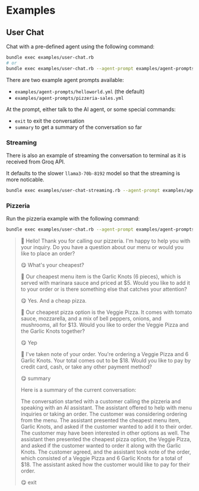 # Examples

## User Chat

Chat with a pre-defined agent using the following command:

```bash
bundle exec examples/user-chat.rb
# or
bundle exec examples/user-chat.rb --agent-prompt examples/agent-prompts/helloworld.yml
```

There are two example agent prompts available:

- `examples/agent-prompts/helloworld.yml` (the default)
- `examples/agent-prompts/pizzeria-sales.yml`

At the prompt, either talk to the AI agent, or some special commands:

- `exit` to exit the conversation
- `summary` to get a summary of the conversation so far

### Streaming

There is also an example of streaming the conversation to terminal as it is received from Groq API.

It defaults to the slower `llama3-70b-8192` model so that the streaming is more noticable.

```bash
bundle exec examples/user-chat-streaming.rb --agent-prompt examples/agent-prompts/pizzeria-sales.yml
```

### Pizzeria

Run the pizzeria example with the following command:

```bash
bundle exec examples/user-chat.rb --agent-prompt examples/agent-prompts/pizzeria-sales.yml
```

> 🍕 Hello! Thank you for calling our pizzeria. I'm happy to help you with your inquiry. Do you have a question about our menu or would you like to place an order?
>
> 😋 What's your cheapest?
>
> 🍕 Our cheapest menu item is the Garlic Knots (6 pieces), which is served with marinara sauce and priced at $5. Would you like to add it to your order or is there something else that catches your attention?
>
> 😋 Yes. And a cheap pizza.
>
> 🍕 Our cheapest pizza option is the Veggie Pizza. It comes with tomato sauce, mozzarella, and a mix of bell peppers, onions, and mushrooms, all for $13. Would you like to order the Veggie Pizza and the Garlic Knots together?
>
> 😋 Yep
>
> 🍕 I've taken note of your order. You're ordering a Veggie Pizza and 6 Garlic Knots. Your total comes out to be $18. Would you like to pay by credit card, cash, or take any other payment method?
>
> 😋 summary
>
> Here is a summary of the current conversation:
>
> The conversation started with a customer calling the pizzeria and speaking with an AI assistant. The assistant offered to help with menu inquiries or taking an order. The customer was considering ordering from the menu. The assistant presented the cheapest menu item, Garlic Knots, and asked if the customer wanted to add it to their order. The customer may have been interested in other options as well. The assistant then presented the cheapest pizza option, the Veggie Pizza, and asked if the customer wanted to order it along with the Garlic Knots. The customer agreed, and the assistant took note of the order, which consisted of a Veggie Pizza and 6 Garlic Knots for a total of $18. The assistant asked how the customer would like to pay for their order.
>
> 😋 exit
